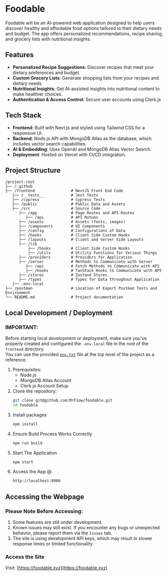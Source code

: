 # Foodable

Foodable will be an AI-powered web application designed to help users discover healthy and affordable food options tailored to their dietary needs and budget. The app offers personalized recommendations, recipe sharing, and grocery lists with nutritional insights.

## Features
- **Personalized Recipe Suggestions**: Discover recipes that meet your dietary preferences and budget.
- **Custom Grocery Lists**: Generate shopping lists from your recipes and dietary needs.
- **Nutritional Insights**: Get AI-assisted insights into nutritional content to make healthier choices.
- **Authentication & Access Control**: Secure user accounts using Clerk.js

## Tech Stack
- **Frontend**: Built with Next.js and styled using Tailwind CSS for a responsive UI.
- **Backend**: Node.js API with MongoDB Atlas as the database, which includes vector search capabilities.
- **AI & Embedding**: Uses OpenAI and MongoDB Atlas Vector Search.
- **Deployment**: Hosted on Vercel with CI/CD integration.

## Project Structure
```plaintext
/project-root
├── /.github
├── /frontend                # NextJS Front End Code
   ├── /__tests__            # Jest Tests
   ├── /cypress              # Cypress Tests
   ├── /public               # Public Data and Assets
   ├── /src                  # Source Code
      ├── /app               # Page Routes and API Routes
         ├── /api            # API Rotues
      ├── /assets            # Assets (fonts, images)
      ├── /components        # UI Components
      ├── /config            # Configurations of Data
      ├── /hooks             # Client Side Custom Hooks
      ├── /layouts           # Client and Server Side Layouts
      ├── /lib
          ├── /hooks         # Client Side Custom Hooks
          ├── /utils         # Utility Functions for Various Things
      ├── /providers         # Providers for Application
      ├── /server            # Methods to Communicate with Server
         ├── /api            # Fetch Methods to Communicate with API
         ├── /hooks          # TanStack Hooks to Communicate with API
      ├── /stores            # Zustand Stores
      ├── /types             # Types for Data throughout Application
   ├── .env.local            
├── /postman                 # Location of Export Postman Tests and Environment
└── README.md                # Project documentation
```

## Local Development / Deployment

### IMPORTANT: 

Before starting local development or deployment, make sure you've properly created and configured the `.env.local` file in the root of the `frontend` directory.  
You can use the provided [`env.txt`](./env.txt) file at the top level of the project as a reference.

1. Prerequisites:
   - Node.js
   - MongoDB Atlas Account
   - Clerk.js Account Setup
2. Clone the repository:
   ```bash
   git clone git@github.com:MrF1ow/foodable.git
   cd foodable
   ```
3. Install packages
   ```bash
   npm install
   ```
4. Ensure Build Process Works Correctly
    ```bash
    npm run build
    ```
5. Start The Application
    ```bash
    npm start
    ```
6. Access the App @:
    ```bash
    http://localhost:8000
    ```
## Accessing the Webpage

### Please Note Before Accessing:

1. Some features are still under development.
2. Known issues may still exist. If you encounter any bugs or unexpected behavior, please report them via the `Issues` tab.
3. The site is using development API keys, which may result in slower response times or limited functionality.

### Access the Site

Visit: [https://foodable.xyz](https://foodable.xyz)


